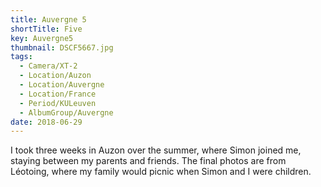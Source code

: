 ```yaml
---
title: Auvergne 5
shortTitle: Five
key: Auvergne5
thumbnail: DSCF5667.jpg
tags:
  - Camera/XT-2
  - Location/Auzon
  - Location/Auvergne
  - Location/France
  - Period/KULeuven
  - AlbumGroup/Auvergne
date: 2018-06-29
---
```

I took three weeks in Auzon over the summer, where Simon joined me, staying between my parents and friends. The final photos are from Léotoing, where my family would picnic when Simon and I were children.
